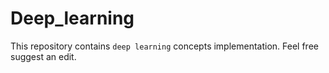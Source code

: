 # Deep_learning
This repository contains `deep learning`  concepts implementation.  Feel free suggest an edit. 
